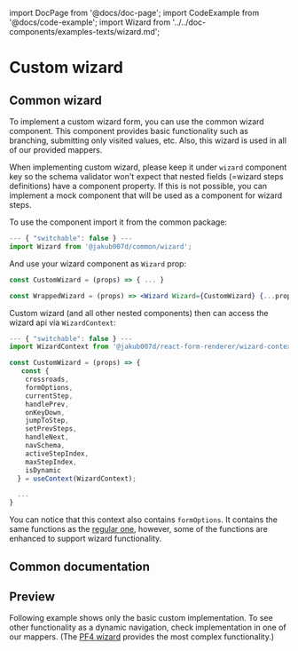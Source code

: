 import DocPage from '@docs/doc-page';
import CodeExample from '@docs/code-example';
import Wizard from '../../doc-components/examples-texts/wizard.md';

<DocPage>

# Custom wizard

## Common wizard

To implement a custom wizard form, you can use the common wizard component. This component provides basic functionality such as branching, submitting only visited values, etc. Also, this wizard is used in all of our provided mappers.

When implementing custom wizard, please keep it under `wizard` component key so the schema validator won't expect that nested fields (=wizard steps definitions) have a component property. If this is not possible, you can implement a mock component that will be used as a component for wizard steps.

To use the component import it from the common package:

```jsx
--- { "switchable": false } ---
import Wizard from '@jakub007d/common/wizard';
```

And use your wizard component as `Wizard` prop:

```jsx
const CustomWizard = (props) => { ... }

const WrappedWizard = (props) => <Wizard Wizard={CustomWizard} {...props} />
```

Custom wizard (and all other nested components) then can access the wizard api via `WizardContext`:

```jsx
--- { "switchable": false } ---
import WizardContext from '@jakub007d/react-form-renderer/wizard-context';

const CustomWizard = (props) => {
   const {
    crossroads,
    formOptions,
    currentStep,
    handlePrev,
    onKeyDown,
    jumpToStep,
    setPrevSteps,
    handleNext,
    navSchema,
    activeStepIndex,
    maxStepIndex,
    isDynamic
  } = useContext(WizardContext);

  ...
}
```

You can notice that this context also contains `formOptions`. It contains the same functions as the [regular one](/hooks/use-form-api), however, some of the functions are enhanced to support wizard functionality.

## Common documentation

<Wizard />

## Preview

Following example shows only the basic custom implementation. To see other functionality as a dynamic navigation, check implementation in one of our mappers. (The [PF4 wizard](/provided-mappers/wizard?mapper=pf4) provides the most complex functionality.)

<CodeExample source="components/examples/custom-wizard" mode="preview" />

</DocPage>